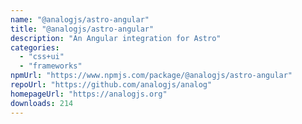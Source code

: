 ```yaml
---
name: "@analogjs/astro-angular"
title: "@analogjs/astro-angular"
description: "An Angular integration for Astro"
categories:
  - "css+ui"
  - "frameworks"
npmUrl: "https://www.npmjs.com/package/@analogjs/astro-angular"
repoUrl: "https://github.com/analogjs/analog"
homepageUrl: "https://analogjs.org"
downloads: 214
---
```

